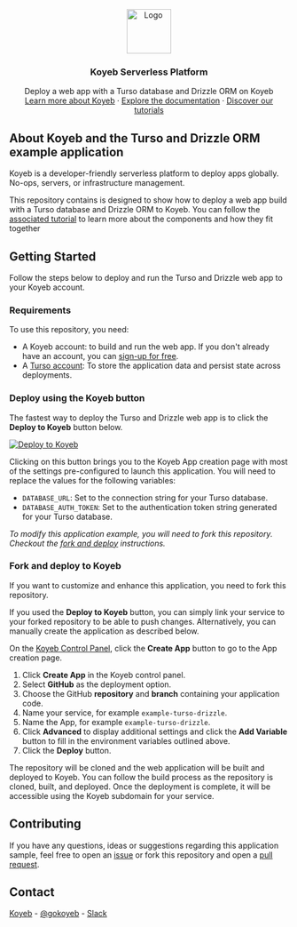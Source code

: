<div align="center">
  <a href="https://koyeb.com">
    <img src="https://www.koyeb.com/static/images/icons/koyeb.svg" alt="Logo" width="80" height="80">
  </a>
  <h3 align="center">Koyeb Serverless Platform</h3>
  <p align="center">
    Deploy a web app with a Turso database and Drizzle ORM on Koyeb
    <br />
    <a href="https://koyeb.com">Learn more about Koyeb</a>
    ·
    <a href="https://koyeb.com/docs">Explore the documentation</a>
    ·
    <a href="https://koyeb.com/tutorials">Discover our tutorials</a>
  </p>
</div>


## About Koyeb and the Turso and Drizzle ORM example application

Koyeb is a developer-friendly serverless platform to deploy apps globally. No-ops, servers, or infrastructure management.

This repository contains is designed to show how to deploy a web app build with a Turso database and Drizzle ORM to Koyeb.  You can follow the [associated tutorial](https://www.koyeb.com/tutorials/build-and-run-a-web-app-using-turso-drizzle-orm-and-express-on-koyeb) to learn more about the components and how they fit together

## Getting Started

Follow the steps below to deploy and run the Turso and Drizzle web app to your Koyeb account.

### Requirements

To use this repository, you need:

* A Koyeb account: to build and run the web app.  If you don't already have an account, you can [sign-up for free](https://app.koyeb.com/auth/signup).
* A [Turso account](https://turso.tech/): To store the application data and persist state across deployments.

### Deploy using the Koyeb button

The fastest way to deploy the Turso and Drizzle web app is to click the **Deploy to Koyeb** button below.

[![Deploy to Koyeb](https://www.koyeb.com/static/images/deploy/button.svg)](https://app.koyeb.com/deploy?name=drizzle-turso-todo-app&type=git&repository=koyeb/example-turso-drizzle&branch=main&env[PORT]=8000&env[DATABASE_URL]=REPLACE_ME&env[DATABASE_AUTH_TOKEN]=REPLACE_ME)

Clicking on this button brings you to the Koyeb App creation page with most of the settings pre-configured to launch this application.  You will need to replace the values for the following variables:

* `DATABASE_URL`: Set to the connection string for your Turso database.
* `DATABASE_AUTH_TOKEN`: Set to the authentication token string generated for your Turso database.

_To modify this application example, you will need to fork this repository. Checkout the [fork and deploy](#fork-and-deploy-to-koyeb) instructions._

### Fork and deploy to Koyeb

If you want to customize and enhance this application, you need to fork this repository.

If you used the **Deploy to Koyeb** button, you can simply link your service to your forked repository to be able to push changes.  Alternatively, you can manually create the application as described below.

On the [Koyeb Control Panel](https://app.koyeb.com/), click the **Create App** button to go to the App creation page.

1. Click **Create App** in the Koyeb control panel.
2. Select **GitHub** as the deployment option.
3. Choose the GitHub **repository** and **branch** containing your application code.
5. Name your service, for example `example-turso-drizzle`.
6. Name the App, for example `example-turso-drizzle`.
7. Click **Advanced** to display additional settings and click the **Add Variable** button to fill in the environment variables outlined above.
7. Click the **Deploy** button.

The repository will be cloned and the web application will be built and deployed to Koyeb.  You can follow the build process as the repository is cloned, built, and deployed.  Once the deployment is complete, it will be accessible using the Koyeb subdomain for your service.

## Contributing

If you have any questions, ideas or suggestions regarding this application sample, feel free to open an [issue](//github.com/koyeb/example-turso-drizzle/issues) or fork this repository and open a [pull request](//github.com/koyeb/example-turso-drizzle/pulls).

## Contact

[Koyeb](https://www.koyeb.com) - [@gokoyeb](https://twitter.com/gokoyeb) - [Slack](http://slack.koyeb.com/)
